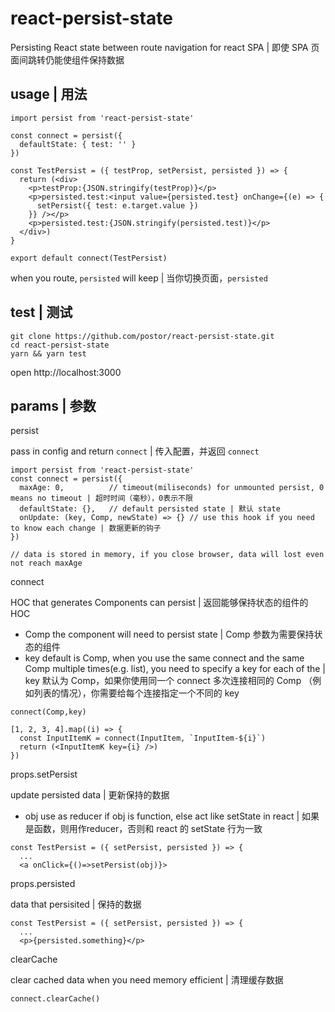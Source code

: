 # react-persist-state
Persisting React state between route navigation for react SPA | 即使 SPA 页面间跳转仍能使组件保持数据

## usage | 用法

```
import persist from 'react-persist-state'

const connect = persist({
  defaultState: { test: '' }
})

const TestPersist = ({ testProp, setPersist, persisted }) => {
  return (<div>
    <p>testProp:{JSON.stringify(testProp)}</p>
    <p>persisted.test:<input value={persisted.test} onChange={(e) => {
      setPersist({ test: e.target.value })
    }} /></p>
    <p>persisted.test:{JSON.stringify(persisted.test)}</p>
  </div>)
}

export default connect(TestPersist)
```

when you route, `persisted` will keep | 当你切换页面，`persisted`

## test | 测试

```
git clone https://github.com/postor/react-persist-state.git
cd react-persist-state
yarn && yarn test
```

open http://localhost:3000

## params | 参数

persist

pass in config and return `connect` | 传入配置，并返回 `connect`

```
import persist from 'react-persist-state'
const connect = persist({
  maxAge: 0,          // timeout(miliseconds) for unmounted persist, 0 means no timeout | 超时时间（毫秒），0表示不限
  defaultState: {},   // default persisted state | 默认 state
  onUpdate: (key, Comp, newState) => {} // use this hook if you need to know each change | 数据更新的钩子
})

// data is stored in memory, if you close browser, data will lost even not reach maxAge
```

connect 

HOC that generates Components can persist | 返回能够保持状态的组件的 HOC

- Comp the component will need to persist state | Comp 参数为需要保持状态的组件
- key default is Comp, when you use the same connect and the same Comp multiple times(e.g. list), you need to specify a key for each of the | key 默认为 Comp，如果你使用同一个 connect 多次连接相同的 Comp （例如列表的情况），你需要给每个连接指定一个不同的 key

```
connect(Comp,key)

[1, 2, 3, 4].map((i) => {
  const InputItemK = connect(InputItem, `InputItem-${i}`)
  return (<InputItemK key={i} />)
})
```

props.setPersist

update persisted data | 更新保持的数据

- obj use as reducer if obj is function, else act like setState in react | 如果是函数，则用作reducer，否则和 react 的 setState 行为一致

```
const TestPersist = ({ setPersist, persisted }) => {
  ...
  <a onClick={()=>setPersist(obj)}>
```

props.persisted

data that persisited | 保持的数据

```
const TestPersist = ({ setPersist, persisted }) => {
  ...
  <p>{persisted.something}</p>
```

clearCache 

clear cached data when you need memory efficient | 清理缓存数据

```
connect.clearCache()
```

